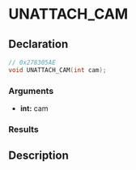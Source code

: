 # UNATTACH_CAM

## Declaration
```cpp
// 0x278305AE
void UNATTACH_CAM(int cam);
```

### Arguments
- **int:** cam

### Results

## Description

